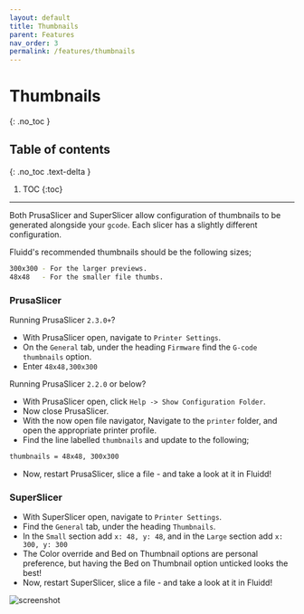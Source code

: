 ```yaml
---
layout: default
title: Thumbnails
parent: Features
nav_order: 3
permalink: /features/thumbnails
---
```


# Thumbnails
{: .no_toc }

## Table of contents
{: .no_toc .text-delta }

1. TOC
{:toc}

---

Both PrusaSlicer and SuperSlicer allow configuration of thumbnails to be generated alongside your `gcode`. Each slicer has a slightly different configuration.

Fluidd's recommended thumbnails should be the following sizes;

```bash
300x300 - For the larger previews.
48x48   - For the smaller file thumbs.
```

### PrusaSlicer

Running PrusaSlicer `2.3.0+`?

- With PrusaSlicer open, navigate to `Printer Settings`.
- On the `General` tab, under the heading `Firmware` find the `G-code thumbnails` option.
- Enter `48x48,300x300`

Running PrusaSlicer `2.2.0` or below?

- With PrusaSlicer open, click `Help -> Show Configuration Folder`.
- Now close PrusaSlicer.
- With the now open file navigator, Navigate to the `printer` folder, and open the appropriate printer profile.
- Find the line labelled `thumbnails` and update to the following;

```bash
thumbnails = 48x48, 300x300
```

- Now, restart PrusaSlicer, slice a file - and take a look at it in Fluidd!

### SuperSlicer

- With SuperSlicer open, navigate to `Printer Settings`.
- Find the `General` tab, under the heading `Thumbnails`.
- In the `Small` section add `x: 48, y: 48`, and in the `Large` section add `x: 300, y: 300`
- The Color override and Bed on Thumbnail options are personal preference, but having the Bed on Thumbnail option unticked looks the best!
- Now, restart SuperSlicer, slice a file - and take a look at it in Fluidd!

![screenshot](/assets/images/thumbnails.png)
